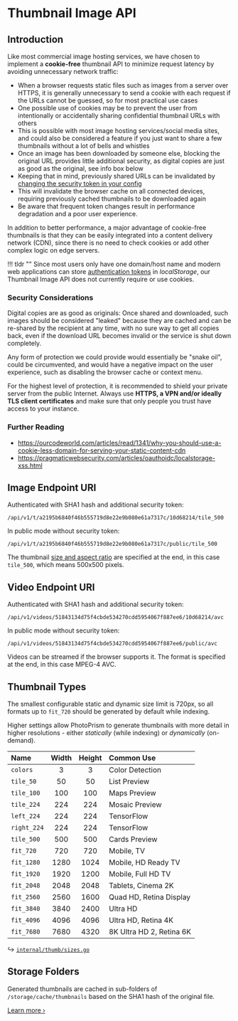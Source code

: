 # Thumbnail Image API

## Introduction

Like most commercial image hosting services, we have chosen to implement a **cookie-free** thumbnail API to minimize request latency by avoiding unnecessary network traffic:

- When a browser requests static files such as images from a server over HTTPS, it is generally unnecessary to send a cookie with each request if the URLs cannot be guessed, so for most practical use cases
- One possible use of cookies may be to prevent the user from intentionally or accidentally sharing confidential thumbnail URLs with others
- This is possible with most image hosting services/social media sites, and could also be considered a feature if you just want to share a few thumbnails without a lot of bells and whistles
- Once an image has been downloaded by someone else, blocking the original URL provides little additional security, as digital copies are just as good as the original, see info box below
- Keeping that in mind, previously shared URLs can be invalidated by [changing the security token in your config](../../getting-started/config-options.md#url-tokens)
- This will invalidate the browser cache on all connected devices, requiring previously cached thumbnails to be downloaded again
- Be aware that frequent token changes result in performance degradation and a poor user experience.

In addition to better performance, a major advantage of cookie-free thumbnails is that they can be easily integrated into a content delivery network (CDN), since there is no need to check cookies or add other complex logic on edge servers.

!!! tldr ""
    Since most users only have one domain/host name and modern web applications can store [authentication tokens](auth.md) in *localStorage*, our Thumbnail Image API does not currently require or use cookies.

### Security Considerations

Digital copies are as good as originals: Once shared and downloaded, such images should be considered "leaked" because they are cached and can be re-shared by the recipient at any time, with no sure way to get all copies back, even if the download URL becomes invalid or the service is shut down completely.

Any form of protection we could provide would essentially be "snake oil", could be circumvented, and would have a negative impact on the user experience, such as disabling the browser cache or context menu.

For the highest level of protection, it is recommended to shield your private server from the public Internet. Always use **HTTPS, a VPN and/or ideally TLS client certificates** and make sure that only people you trust have access to your instance.

### Further Reading ###

- https://ourcodeworld.com/articles/read/1341/why-you-should-use-a-cookie-less-domain-for-serving-your-static-content-cdn
- https://pragmaticwebsecurity.com/articles/oauthoidc/localstorage-xss.html

## Image Endpoint URI

Authenticated with SHA1 hash and additional security token:

```
/api/v1/t/a2195b6840f46b555719d8e22e9b080e61a7317c/10d68214/tile_500
```

In public mode without security token:

```
/api/v1/t/a2195b6840f46b555719d8e22e9b080e61a7317c/public/tile_500
```

The thumbnail [size and aspect ratio](#thumbnail-types) are specified at the end, in this case `tile_500`, which means 500x500 pixels.

## Video Endpoint URI

Authenticated with SHA1 hash and additional security token:

```
/api/v1/videos/51843134d75f4cbde534270cdd5954067f887ee6/10d68214/avc
```

In public mode without security token:

```
/api/v1/videos/51843134d75f4cbde534270cdd5954067f887ee6/public/avc
```

Videos can be streamed if the browser supports it. The format is specified at the end, in this case MPEG-4 AVC.

## Thumbnail Types ####

The smallest configurable static and dynamic size limit is 720px, so all formats up to `fit_720` should be generated
by default while indexing.

Higher settings allow PhotoPrism to generate thumbnails with more detail in higher resolutions - either 
*statically* (while indexing) or *dynamically* (on-demand).

| Name        | Width | Height | Common Use               |
|:------------|:-----:|:------:|:-------------------------|
| `colors`    |   3   |   3    | Color Detection          |
| `tile_50`   |  50   |   50   | List Preview             |
| `tile_100`  |  100  |  100   | Maps Preview             |
| `tile_224`  |  224  |  224   | Mosaic Preview           |
| `left_224`  |  224  |  224   | TensorFlow               |
| `right_224` |  224  |  224   | TensorFlow               |
| `tile_500`  |  500  |  500   | Cards Preview            |
| `fit_720`   |  720  |  720   | Mobile, TV               |
| `fit_1280`  | 1280  |  1024  | Mobile, HD Ready TV      |
| `fit_1920`  | 1920  |  1200  | Mobile, Full HD TV       |
| `fit_2048`  | 2048  |  2048  | Tablets, Cinema 2K       |
| `fit_2560`  | 2560  |  1600  | Quad HD, Retina Display  |
| `fit_3840`  | 3840  |  2400  | Ultra HD                 |
| `fit_4096`  | 4096  |  4096  | Ultra HD, Retina 4K      |
| `fit_7680`  | 7680  |  4320  | 8K Ultra HD 2, Retina 6K |

↪ [`internal/thumb/sizes.go`](https://github.com/photoprism/photoprism/blob/develop/internal/thumb/sizes.go)

## Storage Folders ##

Generated thumbnails are cached in sub-folders of `/storage/cache/thumbnails` based on the SHA1 hash of the original file.

[Learn more ›](../media/thumbnails.md#storage-folders)
